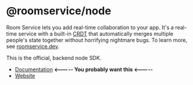 # @roomservice/node

Room Service lets you add real-time collaboration to your app. It's a real-time service with a built-in [CRDT](https://en.wikipedia.org/wiki/Conflict-free_replicated_data_type) that automatically merges multiple people's state together without horrifying nightmare bugs. To learn more, see [roomservice.dev](https://www.roomservice.dev). 

This is the official, backend node SDK. 

- [Documentation](https://docs.roomservice.dev/) **<----- You probably want this <-----**
- [Website](https://www.roomservice.dev/)
